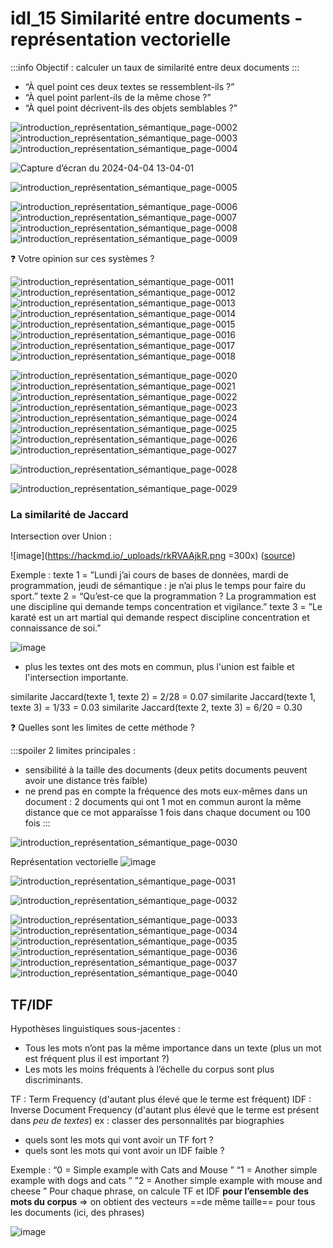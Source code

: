 # idl_15 Similarité entre documents - représentation vectorielle

:::info
Objectif : calculer un taux de similarité entre deux documents
:::

- “À quel point ces deux textes se ressemblent-ils ?”
- “À quel point parlent-ils de la même chose ?”
- “À quel point décrivent-ils des objets semblables ?”

![introduction_représentation_sémantique_page-0002](https://hackmd.io/_uploads/BkKjN-n1C.jpg)
![introduction_représentation_sémantique_page-0003](https://hackmd.io/_uploads/B1g-T4Z2kA.jpg)
![introduction_représentation_sémantique_page-0004](https://hackmd.io/_uploads/Sybb6NWhJ0.jpg)

![Capture d’écran du 2024-04-04 13-04-01](https://hackmd.io/_uploads/r1GNt-2yA.png)


![introduction_représentation_sémantique_page-0005](https://hackmd.io/_uploads/SklZp4-nJC.jpg)


![introduction_représentation_sémantique_page-0006](https://hackmd.io/_uploads/r1lbp4WnyR.jpg)
![introduction_représentation_sémantique_page-0007](https://hackmd.io/_uploads/r1xWpVW2kA.jpg)
![introduction_représentation_sémantique_page-0008](https://hackmd.io/_uploads/BkeZpVW2kA.jpg)
![introduction_représentation_sémantique_page-0009](https://hackmd.io/_uploads/B1ZT4-hkC.jpg)

:question: Votre opinion sur ces systèmes ?


![introduction_représentation_sémantique_page-0011](https://hackmd.io/_uploads/H1b-TNW3J0.jpg)
![introduction_représentation_sémantique_page-0012](https://hackmd.io/_uploads/rygTV-n10.jpg)
![introduction_représentation_sémantique_page-0013](https://hackmd.io/_uploads/HJ-ZpVZnJR.jpg)
![introduction_représentation_sémantique_page-0014](https://hackmd.io/_uploads/BJWpNW3JR.jpg)
![introduction_représentation_sémantique_page-0015](https://hackmd.io/_uploads/Bkm-6V-21R.jpg)
![introduction_représentation_sémantique_page-0016](https://hackmd.io/_uploads/rkbpV-hJC.jpg)
![introduction_représentation_sémantique_page-0017](https://hackmd.io/_uploads/r1WpEZ3y0.jpg)
![introduction_représentation_sémantique_page-0018](https://hackmd.io/_uploads/S17-pEZ3kA.jpg)

![introduction_représentation_sémantique_page-0020](https://hackmd.io/_uploads/r1G-6VZnkC.jpg)
![introduction_représentation_sémantique_page-0021](https://hackmd.io/_uploads/HJMb6Vb2J0.jpg)
![introduction_représentation_sémantique_page-0022](https://hackmd.io/_uploads/HJWpNZn10.jpg)
![introduction_représentation_sémantique_page-0023](https://hackmd.io/_uploads/HkEbTNbnyR.jpg)
![introduction_représentation_sémantique_page-0024](https://hackmd.io/_uploads/r1zbpNWn1A.jpg)
![introduction_représentation_sémantique_page-0025](https://hackmd.io/_uploads/BJW-pE-2kC.jpg)
![introduction_représentation_sémantique_page-0026](https://hackmd.io/_uploads/HymbpVZhyC.jpg)
![introduction_représentation_sémantique_page-0027](https://hackmd.io/_uploads/SJQZaV-3J0.jpg)

![introduction_représentation_sémantique_page-0028](https://hackmd.io/_uploads/B1WZpNZ3J0.jpg)


![introduction_représentation_sémantique_page-0029](https://hackmd.io/_uploads/H1b6VW3JC.jpg)
### La similarité de Jaccard 
Intersection over Union : 

![image](https://hackmd.io/_uploads/rkRVAAjkR.png =300x)
([source](https://pyimagesearch.com/2016/11/07/intersection-over-union-iou-for-object-detection/))

Exemple :
texte 1 = ”Lundi j’ai cours de bases de données, mardi de programmation, jeudi de sémantique : je n’ai plus le temps pour faire du sport.”
texte 2 = “Qu’est-ce que la programmation ? La programmation est une discipline qui demande temps concentration et vigilance.”
texte 3 = ”Le karaté est un art martial qui demande respect discipline concentration et connaissance de soi.”

![image](https://hackmd.io/_uploads/SJpJkkn1R.png)

- plus les textes ont des mots en commun, plus l'union est faible et l'intersection importante.

similarite Jaccard(texte 1, texte 2) = $2/28$ = 0.07
similarite Jaccard(texte 1, texte 3) = $1/33$ = 0.03
similarite Jaccard(texte 2, texte 3) = $6/20$ = 0.30

:question: Quelles sont les limites de cette méthode ?

:::spoiler
2 limites principales : 
- sensibilité à la taille des documents (deux petits documents peuvent avoir une distance très faible)
- ne prend pas en compte la fréquence des mots eux-mêmes dans un document : 2 documents qui ont 1 mot en commun auront la même distance que ce mot apparaîsse 1 fois dans chaque document ou 100 fois
:::

![introduction_représentation_sémantique_page-0030](https://hackmd.io/_uploads/Hk-WpN-3kC.jpg)

Représentation vectorielle 
![image](https://hackmd.io/_uploads/HkIHPghyC.png)


![introduction_représentation_sémantique_page-0031](https://hackmd.io/_uploads/rk7Z6NZ2JC.jpg)

![introduction_représentation_sémantique_page-0032](https://hackmd.io/_uploads/HkM-pV-nJR.jpg)

![introduction_représentation_sémantique_page-0033](https://hackmd.io/_uploads/HJX-TNW2JC.jpg)
![introduction_représentation_sémantique_page-0034](https://hackmd.io/_uploads/Hk-ba4-2yA.jpg)
![introduction_représentation_sémantique_page-0035](https://hackmd.io/_uploads/ryzWp4bhyR.jpg)
![introduction_représentation_sémantique_page-0036](https://hackmd.io/_uploads/SJlWpEW3JA.jpg)
![introduction_représentation_sémantique_page-0037](https://hackmd.io/_uploads/SJ4-pEb2JR.jpg)
![introduction_représentation_sémantique_page-0040](https://hackmd.io/_uploads/SJ-WaEW31R.jpg)




## TF/IDF
Hypothèses linguistiques sous-jacentes :
- Tous les mots n’ont pas la même importance dans un texte (plus un mot est fréquent plus il est important ?)
- Les mots les moins fréquents à l’échelle du corpus sont plus discriminants.

TF : Term Frequency (d'autant plus élevé que le terme est fréquent)
IDF : Inverse Document Frequency (d'autant plus élevé que le terme est présent dans *peu de textes*)
ex : classer des personnalités par biographies
- quels sont les mots qui vont avoir un TF fort ?
- quels sont les mots qui vont avoir un IDF faible ?


Exemple : 
“0 = Simple example with Cats and Mouse ”
“1 = Another simple example with dogs and cats ”
”2 = Another simple example with mouse and cheese ”
Pour chaque phrase, on calcule TF et IDF **pour l’ensemble des mots du corpus**
⇒ on obtient des vecteurs ==de même taille== pour tous les documents (ici, des phrases)

![image](https://hackmd.io/_uploads/B1alwgh10.png)

